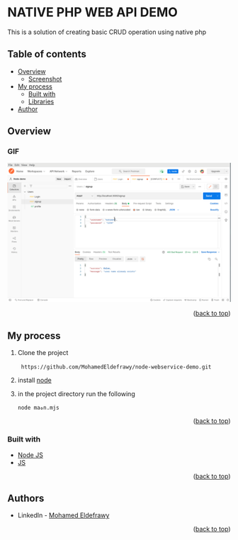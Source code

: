 # NATIVE PHP WEB API DEMO

This is a solution of creating basic CRUD operation using native php

## Table of contents

- [Overview](#overview)
    - [Screenshot](#screenshot)
- [My process](#my-process)
    - [Built with](#built-with)
    - [Libraries](#Libraries)
- [Author](#authors)

## Overview

### GIF


![screen-gif](./screenshots/GIF.gif)

<p align="right">(<a href="#top">back to top</a>)</p>

## My process
1) Clone the project

   ``` https://github.com/MohamedEldefrawy/node-webservice-demo.git```
2) install [node](https://nodejs.org/en/download/)
3) in the project directory run the following
    ```
    node maهn.mjs
    ```
<p align="right">(<a href="#top">back to top</a>)</p>

### Built with

* [Node JS](https://nodejs.org/en/download/)
* [JS](https://www.javascript.com/)

<p align="right">(<a href="#top">back to top</a>)</p>

## Authors


* LinkedIn - [Mohamed Eldefrawy](https://www.linkedin.com/in/mohamedeldefrawy)

<p align="right">(<a href="#top">back to top</a>)</p>
